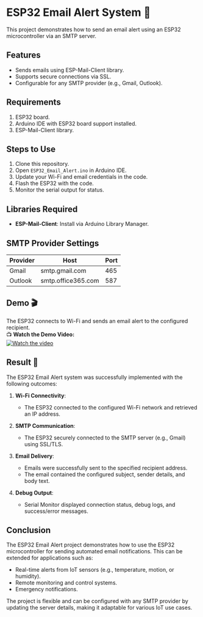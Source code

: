 # ESP32 Email Alert System 🚀

This project demonstrates how to send an email alert using an ESP32 microcontroller via an SMTP server.  

## Features
- Sends emails using ESP-Mail-Client library.
- Supports secure connections via SSL.
- Configurable for any SMTP provider (e.g., Gmail, Outlook).

## Requirements
1. ESP32 board.
2. Arduino IDE with ESP32 board support installed.
3. ESP-Mail-Client library.

## Steps to Use
1. Clone this repository.
2. Open `ESP32_Email_Alert.ino` in Arduino IDE.
3. Update your Wi-Fi and email credentials in the code.
4. Flash the ESP32 with the code.
5. Monitor the serial output for status.

## Libraries Required
- **ESP-Mail-Client**: Install via Arduino Library Manager.

## SMTP Provider Settings
| Provider  | Host             | Port |
|-----------|------------------|------|
| Gmail     | smtp.gmail.com   | 465  |
| Outlook   | smtp.office365.com | 587  |

## Demo 🎬
The ESP32 connects to Wi-Fi and sends an email alert to the configured recipient.  
📺 **Watch the Demo Video:**  
[![Watch the video](video/demo_thumbnail.png)](video/video_2025-03-02_14-50-49.mp4)

## Result 🎯
The ESP32 Email Alert system was successfully implemented with the following outcomes:

1. **Wi-Fi Connectivity**:  
   - The ESP32 connected to the configured Wi-Fi network and retrieved an IP address.  
   
2. **SMTP Communication**:  
   - The ESP32 securely connected to the SMTP server (e.g., Gmail) using SSL/TLS.  
   
3. **Email Delivery**:  
   - Emails were successfully sent to the specified recipient address.  
   - The email contained the configured subject, sender details, and body text.  

4. **Debug Output**:  
   - Serial Monitor displayed connection status, debug logs, and success/error messages.  

## Conclusion
The ESP32 Email Alert project demonstrates how to use the ESP32 microcontroller for sending automated email notifications. This can be extended for applications such as:

- Real-time alerts from IoT sensors (e.g., temperature, motion, or humidity).
- Remote monitoring and control systems.
- Emergency notifications.

The project is flexible and can be configured with any SMTP provider by updating the server details, making it adaptable for various IoT use cases.

